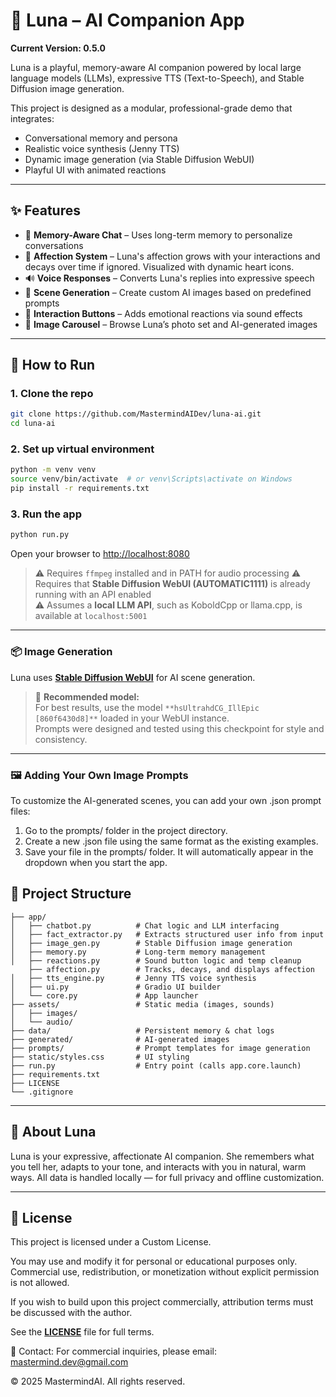 # 💖 Luna – AI Companion App

**Current Version: 0.5.0**

Luna is a playful, memory-aware AI companion powered by local large language models (LLMs), expressive TTS (Text-to-Speech), and Stable Diffusion image generation.

This project is designed as a modular, professional-grade demo that integrates:
- Conversational memory and persona
- Realistic voice synthesis (Jenny TTS)
- Dynamic image generation (via Stable Diffusion WebUI)
- Playful UI with animated reactions

---

## ✨ Features

- 🧠 **Memory-Aware Chat** – Uses long-term memory to personalize conversations
- 💖 **Affection System** – Luna's affection grows with your interactions and decays over time if ignored. Visualized with dynamic heart icons.
- 🔊 **Voice Responses** – Converts Luna's replies into expressive speech
- 🎨 **Scene Generation** – Create custom AI images based on predefined prompts
- 💬 **Interaction Buttons** – Adds emotional reactions via sound effects 
- 📸 **Image Carousel** – Browse Luna’s photo set and AI-generated images

---

## 🚀 How to Run

### 1. Clone the repo
```bash
git clone https://github.com/MastermindAIDev/luna-ai.git
cd luna-ai
```

### 2. Set up virtual environment
```bash
python -m venv venv
source venv/bin/activate  # or venv\Scripts\activate on Windows
pip install -r requirements.txt
```

### 3. Run the app
```bash
python run.py
```
Open your browser to [http://localhost:8080](http://localhost:8080)

> ⚠️ Requires `ffmpeg` installed and in PATH for audio processing
> ⚠️ Requires that **Stable Diffusion WebUI (AUTOMATIC1111)** is already running with an API enabled  
> ⚠️ Assumes a **local LLM API**, such as KoboldCpp or llama.cpp, is available at `localhost:5001`
---
### 📦 Image Generation

Luna uses [**Stable Diffusion WebUI**](https://github.com/AUTOMATIC1111/stable-diffusion-webui) for AI scene generation.

> 🔧 **Recommended model:**  
> For best results, use the model `**hsUltrahdCG_IllEpic [860f6430d8]**` loaded in your WebUI instance.  
> Prompts were designed and tested using this checkpoint for style and consistency.
---

### 🖼️ Adding Your Own Image Prompts

To customize the AI-generated scenes, you can add your own .json prompt files:

1. Go to the prompts/ folder in the project directory.
2. Create a new .json file using the same format as the existing examples.
3. Save your file in the prompts/ folder. It will automatically appear in the dropdown when you start the app.

## 📁 Project Structure
```
├── app/
│   ├── chatbot.py          # Chat logic and LLM interfacing
│   ├── fact_extractor.py   # Extracts structured user info from input
│   ├── image_gen.py        # Stable Diffusion image generation
│   ├── memory.py           # Long-term memory management
│   ├── reactions.py        # Sound button logic and temp cleanup
    ├── affection.py        # Tracks, decays, and displays affection
│   ├── tts_engine.py       # Jenny TTS voice synthesis
│   ├── ui.py               # Gradio UI builder
│   └── core.py             # App launcher
├── assets/                 # Static media (images, sounds)
│   ├── images/             
│   └── audio/              
├── data/                   # Persistent memory & chat logs
├── generated/              # AI-generated images
├── prompts/                # Prompt templates for image generation
├── static/styles.css       # UI styling
├── run.py                  # Entry point (calls app.core.launch)
├── requirements.txt
├── LICENSE
└── .gitignore
```

---

## 🤍 About Luna
Luna is your expressive, affectionate AI companion. She remembers what you tell her, adapts to your tone, and interacts with you in natural, warm ways. All data is handled locally — for full privacy and offline customization.

---

## 📄 License

This project is licensed under a Custom License.

You may use and modify it for personal or educational purposes only.
Commercial use, redistribution, or monetization without explicit permission is not allowed.

If you wish to build upon this project commercially, attribution terms must be discussed with the author.

See the [**LICENSE**](LICENSE) file for full terms.

📩 Contact: For commercial inquiries, please email: mastermind.dev@gmail.com

© 2025 MastermindAI. All rights reserved.
